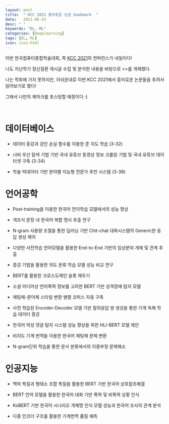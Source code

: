 ```yaml
---
layout: post
title:  " KCC 2021 흥미로운 논문 bookmark  "
date:   2021-06-24
desc: " "
keywords: "DL, ML"
categories: [Deeplearning]
tags: [DL, ML]
icon: icon-html
---
```


이번 한국컴퓨터종합학술대회, 즉 [KCC 2021](http://c.kiise.or.kr/academy/board/headeventList.fa?MENU_ID=040200)의 컨퍼런스가 내일이다!

나도 지난학기 정신질환 게시글 수집 및 분석한 내용을 바탕으로 <>를 게재했다.

나는 학회에 가지 못하지만, 아쉬운대로 이번 KCC 2021에서 흥미로운 논문들을 추려서 읽어보기로 했다!

그래서 나만의 북마크를 포스팅할 예정이다 :)

<br>

# 데이터베이스

- 데이터 증강과 강인 손실 함수를 이용한 준 지도 학습 (3-32)

- 너비 우선 탐색 기법 기반 국내 유튜브 동영상 정보 크롤링 기법 및 국내 유튜브 데이터셋 구축 (3-34)

- 학술 빅데이터 기반 분야별 지능형 전문가 추천 시스템 (3-38)

# 언어공학

- Post-training을 이용한 한국어 전이학습 모델에서의 성능 향상

- 개조식 문장 내 한국어 복합 명사 추출 연구

- N-gram 사용량 조절을 통한 딥러닝 기반 Chit-chat 대화시스템의 Generic한 응답 생성 제어

- 다양한 사전학습 언어모델을 활용한 End-to-End 기반의 임상분야 개체 및 관계 추출

- 증강 기법을 활용한 의도 분류 학습 모델 성능 비교 연구

- BERT를 활용한 크로스도메인 슬롯 채우기

- 소셜 미디어상 언어폭력 정보를 고려한 BERT 기반 성격장애 탐지 모델

-  채팅체-문어체 스타일 변환 병렬 코퍼스 자동 구축

- 사전 학습된 Encoder-Decoder 모델 기반 질의응답 쌍 생성을 통한 기계 독해 학습 데이터 증강

- 한국어 악성 댓글 탐지 시스템 성능 향상을 위한 HLI-BERT 모델 제안

- 비지도 기계 번역을 이용한 한국어 채팅체 문체 변환

- N-gram단위 학습을 통한 문서 분류에서의 이중부정 문제해소

# 인공지능

- 맥락 특질과 형태소 조합 특질을 활용한 BERT 기반 한국어 상호참조해결

- BERT 언어 모델을 활용한 한국어 대화 기반 폭력 및 비폭력 상황 인식

- KoBERT 기반 한국어 시나리오 개체명 인식 모델 성능과 한국어 조사의 관계 분석

- 다중 인코더 구조를 활용한 기계번역 품질 예측




<br>
